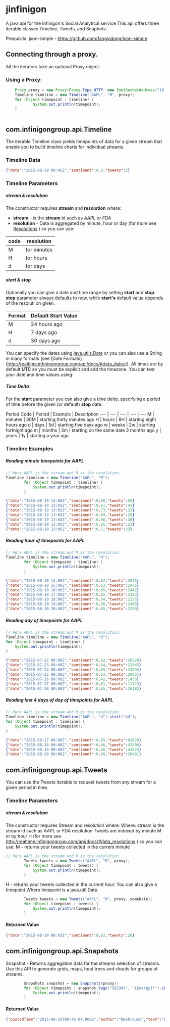# jinfinigon
A java api for  the Infinigon's Social Analytical service
This api offers three iterable classes Timeline, Tweets, and Snaphots. 

Prequisits: json-simple - https://github.com/fangyidong/json-simple


## Connecting through a proxy.
All the iterators take an optional Proxy object.


### Using a Proxy: 

```java
	Proxy proxy = new Proxy(Proxy.Type.HTTP, new InetSocketAddress("10.38.89.25", 8080));
	Timeline timeline = new Timeline("AAPL", "M", proxy);
	for (Object timepoint : timeline) {
			System.out.println(timepoint);
	}
		
```



## com.infinigongroup.api.Timeline

The iterable Timeline class yields timepoints of data for a given stream that enable you to build timeline charts for individual streams. 

### Timeline Data


```json
{"date":"2015-08-19 00:45Z","sentiment":0.0,"tweets":2}
```

### Timeline Parameters

##### stream & resolution 
The constructor requires **stream** and **resolution** where:
* **stream** - is the **stream** id such as *AAPL* or *FDA*
* **resolution**  - Data is aggregated by minute, hour or day (for more see [Resolutions](http://realtime.infinigongroup.com/api/docs/#data_resolutions) ) so you can use:
 
 code | resolution
 --- | ---
 M | for minutes
 H | for hours
 d | for days
 
##### start & stop 
Optionally you can give a date and time range by setting **start** and **stop**. **stop** parameter always defaults to now, while **start's** default value depends of the resoluti on given.

 Format | Default Start Value |
 --- | --- 
 M |	24 hours ago
 H |	7 days ago
 d |	30 days ago
    
    
You can specify the dates using [java.utils.Date](https://docs.oracle.com/javase/6/docs/api/java/util/Date.html) or you can also use a String in many formats (see [Date Formats] (http://realtime.infinigongroup.com/api/docs/#data_dates)). All times are by default **UTC** so you must be explicit and add the timezone. You can test your date and time values using: 

##### Time Delta

For the **start** parameter you can also give a *time delta*, specifying a period of time before the given (or default) **stop** date.

Period Code |	Period	| Example | Description 
--- | --- | --- | --- | ---
M |	minutes	| 30M | starting thirty minutes ago
H |	hours	| 8H | starting eight hours ago
d |	days	| 5d | starting five days ago
w |	weeks	| 2w | starting fortnight ago
m |	months	| 3m | starting on the same date 3 months ago
y |	years	| 1y | starting a year ago


### Timeline Examples

##### Reading minute timepoints for AAPL

```java
// Here AAPL is the stream and M is the resolution.
Timeline timeline = new Timeline("AAPL", "M");
		for (Object timepoint : timeline) {
			System.out.println(timepoint);
		}
```
```json
{"date":"2015-08-19 13:00Z","sentiment":0.66,"tweets":50}
{"date":"2015-08-19 13:01Z","sentiment":0.61,"tweets":41}
{"date":"2015-08-19 13:02Z","sentiment":0.73,"tweets":33}
{"date":"2015-08-19 13:03Z","sentiment":0.69,"tweets":29}
{"date":"2015-08-19 13:04Z","sentiment":0.66,"tweets":38}
{"date":"2015-08-19 13:05Z","sentiment":0.65,"tweets":23}
{"date":"2015-08-19 13:06Z","sentiment":0.7,"tweets":33}
```

##### Reading hour of timepoints for AAPL

```java
// Here AAPL is the stream and M is the resolution.
Timeline timeline = new Timeline("AAPL", "H");
		for (Object timepoint : timeline) {
			System.out.println(timepoint);
		}
```
```json
{"date":"2015-08-10 14:00Z","sentiment":0.67,"tweets":2076}
{"date":"2015-08-10 15:00Z","sentiment":0.63,"tweets":2476}
{"date":"2015-08-10 16:00Z","sentiment":0.65,"tweets":2442}
{"date":"2015-08-10 17:00Z","sentiment":0.65,"tweets":2193}
{"date":"2015-08-10 18:00Z","sentiment":0.64,"tweets":2326}
{"date":"2015-08-10 19:00Z","sentiment":0.66,"tweets":2408}
{"date":"2015-08-10 20:00Z","sentiment":0.65,"tweets":2209}
```

##### Reading day of timepoints for AAPL

```java
// Here AAPL is the stream and M is the resolution.
Timeline timeline = new Timeline("AAPL", "d");
for (Object timepoint : timeline) {
	System.out.println(timepoint);
}
```
```json
{"date":"2015-07-22 00:00Z","sentiment":0.62,"tweets":26528}
{"date":"2015-07-23 00:00Z","sentiment":0.64,"tweets":22045}
{"date":"2015-07-24 00:00Z","sentiment":0.65,"tweets":24992}
{"date":"2015-07-25 00:00Z","sentiment":0.63,"tweets":29631}
{"date":"2015-07-26 00:00Z","sentiment":0.42,"tweets":1436}
{"date":"2015-07-27 00:00Z","sentiment":0.61,"tweets":11123}
{"date":"2015-07-28 00:00Z","sentiment":0.65,"tweets":26182}
```


##### Reading last 4 days of day of timepoints for AAPL

```java
// Here AAPL is the stream and M is the resolution.
Timeline timeline = new Timeline("AAPL", "d").start("4d");
for (Object timepoint : timeline) {
	System.out.println(timepoint);
}
```
```json
{"date":"2015-08-17 00:00Z","sentiment":0.65,"tweets":41620}
{"date":"2015-08-18 00:00Z","sentiment":0.66,"tweets":41506}
{"date":"2015-08-19 00:00Z","sentiment":0.66,"tweets":42823}
{"date":"2015-08-20 00:00Z","sentiment":0.68,"tweets":20481}
```






## com.infinigongroup.api.Tweets

You can use the Tweets iterable  to request tweets from any stream for a given period in time.

### Timeline Parameters

##### stream & resolution
The constructor requires Stream and resolution where:
Where:
stream
is the stream id such as AAPL or FDA
resolution
Tweets are indexed by minute M or by hour H (for more see http://realtime.infinigongroup.com/api/docs/#data_resolutions
) so you can use:
M - returns your tweets collected in the current minute


```java
// Here AAPL is the stream and M is the resolution.
		Tweets tweets = new Tweets("AAPL", "M", proxy);
		for (Object timepoint : tweets) {
			System.out.println(timepoint);
		}
```


H - returns your tweets collected in the current hour.
You can also give a timepoint
Where timepoint is a java.util.Date. 

```java
		Tweets tweets = new Tweets("AAPL", "M", proxy, someDate);
		for (Object timepoint : tweets) {
			System.out.println(timepoint);
		}
```

#### Returned Value
```json
{"date":"2015-08-19 00:43Z","sentiment":0.62,"tweets":26}
```

## com.infinigongroup.api.Snapshots

Snapshot - Returns aggregation data for the streams selection of streams. Use this API to generate grids, maps, heat trees and clouds for groups of streams.
```java
		Snapshots snapshot = new Snapshots(proxy);
		for (Object timepoint : snapshot.tags("{DJ30}", "{Energy}*").change_3(5)) {
			System.out.println(timepoint);
		}
```


#### Returned Value
```json
{"postedTime":"2015-08-19T00:46:04.000Z","author":"NBohrquez","text":"RT @somosinocentes: La innovación es lo que distingue a un líder de los demás. (Steve Jobs)","avatar":"https:\/\/pbs.twimg.com\/profile_images\/3285028797\/e6822aeea28084c15995734ab23375c4_normal.jpeg"}
```
